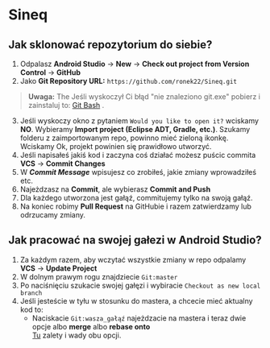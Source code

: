 # Sineq
## Jak sklonować repozytorium do siebie?
1. Odpalasz **Android Studio** -> **New** -> **Check out project from Version Control** -> **GitHub**
2. Jako **Git Repository URL:** `https://github.com/ronek22/Sineq.git`
> **Uwaga:** The <i class="icon-refresh"></i> Jeśli wyskoczył Ci błąd "nie znaleziono git.exe" pobierz i zainstaluj to: [Git Bash](https://git-scm.com/download/win) .
3. Jeśli wyskoczy okno z pytaniem `Would you like to open it?` wciskamy **NO**. Wybieramy **Import project (Eclipse ADT, Gradle, etc.)**. Szukamy folderu z zaimportowanym repo, powinno mieć zieloną ikonkę. Wciskamy Ok, projekt powinien się prawidłowo utworzyć. 
4. Jeśli napisałeś jakiś kod i zaczyna coś działać możesz puścic commita
**VCS** -> **Commit Changes** 
5. W ***Commit Message*** wpisujesz co zrobiłeś, jakie zmiany wprowadziłeś etc.
6. Najeżdzasz na **Commit**, ale wybierasz **Commit and Push**
7. Dla każdego utworzona jest gałąź, commitujemy tylko na swoją gałąź.
8. Na koniec robimy **Pull Request** na GitHubie i razem zatwierdzamy lub odrzucamy zmiany.
## Jak pracować na swojej gałezi w Android Studio?
1. Za każdym razem, aby wczytać wszystkie zmiany w repo odpalamy  
**VCS** -> **Update Project**
2. W dolnym prawym rogu znajdziecie `Git:master`
3. Po naciśnięciu szukacie swojej gałęzi i wybiracie `Checkout as new local branch`
4. Jeśli jesteście w tyłu w stosunku do mastera, a chcecie mieć aktualny kod to:
    * Naciskacie `Git:wasza_gałąź` najeżdzacie na mastera i teraz dwie opcje 
    albo **merge** albo **rebase onto**  
    [Tu](https://www.atlassian.com/git/tutorials/merging-vs-rebasing) zalety i wady obu opcji.
